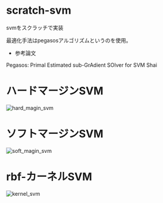 # scratch-svm

svmをスクラッチで実装

最適化手法はpegasosアルゴリズムというのを使用。

- 参考論文

Pegasos: Primal Estimated sub-GrAdient SOlver for SVM Shai


# ハードマージンSVM

![hard_magin_svm](https://user-images.githubusercontent.com/29496312/58341074-5cdab580-7e88-11e9-94d3-a284e7ac2dc7.png)

# ソフトマージンSVM



![soft_magin_svm](https://user-images.githubusercontent.com/29496312/58341076-5d734c00-7e88-11e9-9f62-4a5c53001cee.png)

# rbf-カーネルSVM

![kernel_svm](https://user-images.githubusercontent.com/29496312/58341075-5d734c00-7e88-11e9-99f4-1e9b211dd30a.png)
